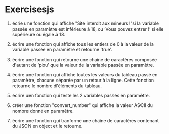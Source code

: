 # Exercisesjs

1. écrie une fonction qui affiche "Site interdit aux mineurs !"si la variable passée en paramètre est inférieure à 18, ou ‘Vous pouvez
   entrer !’ si elle supérieure ou égale à 18.

2. écrire une fonction qui affiche tous les entiers de 0 à la valeur de la variable
   passée en paramètre et retourne 'true'.

3. écrire une fonction qui retourne une chaîne de caractères composée d'autant de 'piou' que la valeur de la variable passée en paramètre.

4. écrire une fonction qui affiche toutes les valeurs du tableau passé en paramètre, chacune séparée par un retour à la ligne. Cette fonction retourne le nombre d'éléments du tableau.

5. écrire uen fonction qui teste les 2 variables passés en paramètre.

6. créer une fonction "convert_number" qui affiche la valeur ASCII du nombre donné en paramètre.

7. écrire une fonction qui tranforme une chaîne de caractères contenant du JSON en object et le retourne.
